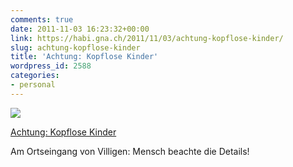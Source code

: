 ```yaml
---
comments: true
date: 2011-11-03 16:23:32+00:00
link: https://habi.gna.ch/2011/11/03/achtung-kopflose-kinder/
slug: achtung-kopflose-kinder
title: 'Achtung: Kopflose Kinder'
wordpress_id: 2588
categories:
- personal
---
```


[![](https://static.flickr.com/6103/6309662076_56ee66f3d2_m.jpg)](https://www.flickr.com/photos/habi/6309662076/)
   
[Achtung: Kopflose Kinder](https://www.flickr.com/photos/habi/6309662076/)

Am Ortseingang von Villigen: Mensch beachte die Details!